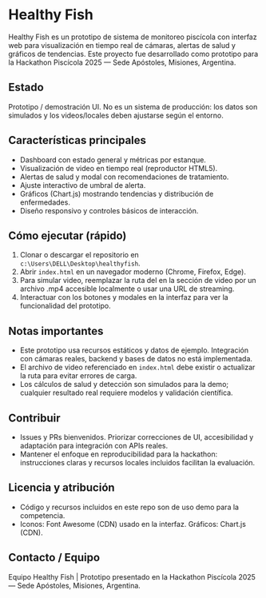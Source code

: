 # Healthy Fish

Healthy Fish es un prototipo de sistema de monitoreo piscícola con interfaz web para visualización en tiempo real de cámaras, alertas de salud y gráficos de tendencias. Este proyecto fue desarrollado como prototipo para la Hackathon Piscícola 2025 — Sede Apóstoles, Misiones, Argentina.

Estado
------
Prototipo / demostración UI. No es un sistema de producción: los datos son simulados y los videos/locales deben ajustarse según el entorno.

Características principales
--------------------------
- Dashboard con estado general y métricas por estanque.
- Visualización de video en tiempo real (reproductor HTML5).
- Alertas de salud y modal con recomendaciones de tratamiento.
- Ajuste interactivo de umbral de alerta.
- Gráficos (Chart.js) mostrando tendencias y distribución de enfermedades.
- Diseño responsivo y controles básicos de interacción.

Cómo ejecutar (rápido)
----------------------
1. Clonar o descargar el repositorio en `c:\Users\DELL\Desktop\healthyfish`.
2. Abrir `index.html` en un navegador moderno (Chrome, Firefox, Edge).
3. Para simular video, reemplazar la ruta del <source> en la sección de video por un archivo .mp4 accesible localmente o usar una URL de streaming.
4. Interactuar con los botones y modales en la interfaz para ver la funcionalidad del prototipo.

Notas importantes
-----------------
- Este prototipo usa recursos estáticos y datos de ejemplo. Integración con cámaras reales, backend y bases de datos no está implementada.
- El archivo de video referenciado en `index.html` debe existir o actualizar la ruta para evitar errores de carga.
- Los cálculos de salud y detección son simulados para la demo; cualquier resultado real requiere modelos y validación científica.

Contribuir
---------
- Issues y PRs bienvenidos. Priorizar correcciones de UI, accesibilidad y adaptación para integración con APIs reales.
- Mantener el enfoque en reproducibilidad para la hackathon: instrucciones claras y recursos locales incluidos facilitan la evaluación.

Licencia y atribución
---------------------
- Código y recursos incluidos en este repo son de uso demo para la competencia. 
- Iconos: Font Awesome (CDN) usado en la interfaz. Gráficos: Chart.js (CDN).

Contacto / Equipo
-----------------
Equipo Healthy Fish | Prototipo presentado en la Hackathon Piscícola 2025 — Sede Apóstoles, Misiones, Argentina.
